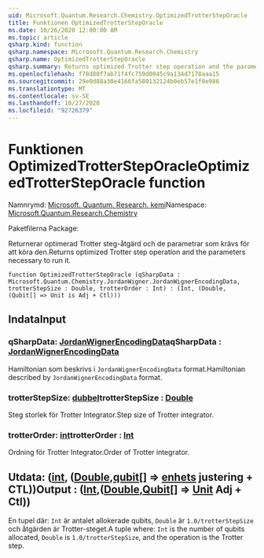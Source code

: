 ```yaml
---
uid: Microsoft.Quantum.Research.Chemistry.OptimizedTrotterStepOracle
title: Funktionen OptimizedTrotterStepOracle
ms.date: 10/26/2020 12:00:00 AM
ms.topic: article
qsharp.kind: function
qsharp.namespace: Microsoft.Quantum.Research.Chemistry
qsharp.name: OptimizedTrotterStepOracle
qsharp.summary: Returns optimized Trotter step operation and the parameters necessary to run it.
ms.openlocfilehash: f78d80f7ab71f4fc759d8045c9a134d7178aaa15
ms.sourcegitcommit: 29e0d88a30e4166fa580132124b0eb57e1f0e986
ms.translationtype: MT
ms.contentlocale: sv-SE
ms.lasthandoff: 10/27/2020
ms.locfileid: "92726379"
---
```

# <a name="optimizedtrottersteporacle-function"></a><span data-ttu-id="31f35-102">Funktionen OptimizedTrotterStepOracle</span><span class="sxs-lookup"><span data-stu-id="31f35-102">OptimizedTrotterStepOracle function</span></span>

<span data-ttu-id="31f35-103">Namnrymd: [Microsoft. Quantum. Research. kemi](xref:Microsoft.Quantum.Research.Chemistry)</span><span class="sxs-lookup"><span data-stu-id="31f35-103">Namespace: [Microsoft.Quantum.Research.Chemistry](xref:Microsoft.Quantum.Research.Chemistry)</span></span>

<span data-ttu-id="31f35-104">Paketfilerna [](https://nuget.org/packages/)</span><span class="sxs-lookup"><span data-stu-id="31f35-104">Package: [](https://nuget.org/packages/)</span></span>


<span data-ttu-id="31f35-105">Returnerar optimerad Trotter steg-åtgärd och de parametrar som krävs för att köra den.</span><span class="sxs-lookup"><span data-stu-id="31f35-105">Returns optimized Trotter step operation and the parameters necessary to run it.</span></span>

```qsharp
function OptimizedTrotterStepOracle (qSharpData : Microsoft.Quantum.Chemistry.JordanWigner.JordanWignerEncodingData, trotterStepSize : Double, trotterOrder : Int) : (Int, (Double, (Qubit[] => Unit is Adj + Ctl)))
```


## <a name="input"></a><span data-ttu-id="31f35-106">Indata</span><span class="sxs-lookup"><span data-stu-id="31f35-106">Input</span></span>

### <a name="qsharpdata--jordanwignerencodingdata"></a><span data-ttu-id="31f35-107">qSharpData: [JordanWignerEncodingData](xref:Microsoft.Quantum.Chemistry.JordanWigner.JordanWignerEncodingData)</span><span class="sxs-lookup"><span data-stu-id="31f35-107">qSharpData : [JordanWignerEncodingData](xref:Microsoft.Quantum.Chemistry.JordanWigner.JordanWignerEncodingData)</span></span>

<span data-ttu-id="31f35-108">Hamiltonian som beskrivs i `JordanWignerEncodingData` format.</span><span class="sxs-lookup"><span data-stu-id="31f35-108">Hamiltonian described by `JordanWignerEncodingData` format.</span></span>


### <a name="trotterstepsize--double"></a><span data-ttu-id="31f35-109">trotterStepSize: [dubbel](xref:microsoft.quantum.lang-ref.double)</span><span class="sxs-lookup"><span data-stu-id="31f35-109">trotterStepSize : [Double](xref:microsoft.quantum.lang-ref.double)</span></span>

<span data-ttu-id="31f35-110">Steg storlek för Trotter Integrator.</span><span class="sxs-lookup"><span data-stu-id="31f35-110">Step size of Trotter integrator.</span></span>


### <a name="trotterorder--int"></a><span data-ttu-id="31f35-111">trotterOrder: [int](xref:microsoft.quantum.lang-ref.int)</span><span class="sxs-lookup"><span data-stu-id="31f35-111">trotterOrder : [Int](xref:microsoft.quantum.lang-ref.int)</span></span>

<span data-ttu-id="31f35-112">Ordning för Trotter Integrator.</span><span class="sxs-lookup"><span data-stu-id="31f35-112">Order of Trotter integrator.</span></span>



## <a name="output--intdoublequbit--unit-adj--ctl"></a><span data-ttu-id="31f35-113">Utdata: ([int](xref:microsoft.quantum.lang-ref.int), ([Double](xref:microsoft.quantum.lang-ref.double),[qubit](xref:microsoft.quantum.lang-ref.qubit)[] => [enhets](xref:microsoft.quantum.lang-ref.unit) justering + CTL))</span><span class="sxs-lookup"><span data-stu-id="31f35-113">Output : ([Int](xref:microsoft.quantum.lang-ref.int),([Double](xref:microsoft.quantum.lang-ref.double),[Qubit](xref:microsoft.quantum.lang-ref.qubit)[] => [Unit](xref:microsoft.quantum.lang-ref.unit) Adj + Ctl))</span></span>

<span data-ttu-id="31f35-114">En tupel där: `Int` är antalet allokerade qubits, `Double` är `1.0/trotterStepSize` och åtgärden är Trotter-steget.</span><span class="sxs-lookup"><span data-stu-id="31f35-114">A tuple where: `Int` is the number of qubits allocated, `Double` is `1.0/trotterStepSize`, and the operation is the Trotter step.</span></span>